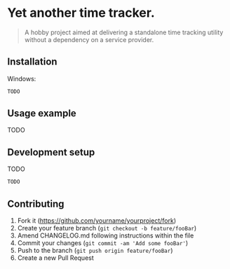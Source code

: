 # Yet another time tracker.
> A hobby project aimed at delivering a standalone time tracking utility without a dependency on a service provider.

## Installation

Windows:

```sh
TODO
```

## Usage example

TODO

## Development setup

TODO

```sh
TODO
```

## Contributing

1. Fork it (<https://github.com/yourname/yourproject/fork>)
2. Create your feature branch (`git checkout -b feature/fooBar`)
3. Amend CHANGELOG.md following instructions within the file
4. Commit your changes (`git commit -am 'Add some fooBar'`)
5. Push to the branch (`git push origin feature/fooBar`)
6. Create a new Pull Request